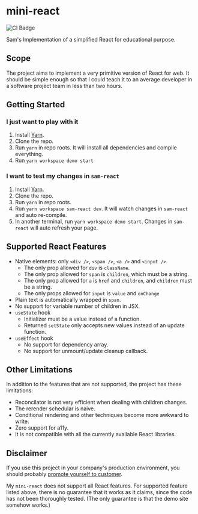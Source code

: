 # mini-react

![CI Badge](https://github.com/SamChou19815/mini-react/workflows/CI/badge.svg)

Sam's Implementation of a simplified React for educational purpose.

## Scope

The project aims to implement a very primitive version of React for web. It should be simple enough
so that I could teach it to an average developer in a software project team in less than two hours.

## Getting Started

### I just want to play with it

1. Install [Yarn](https://classic.yarnpkg.com/lang/en/).
2. Clone the repo.
3. Run `yarn` in repo roots. It will install all dependencies and compile everything.
4. Run `yarn workspace demo start`

### I want to test my changes in `sam-react`

1. Install [Yarn](https://classic.yarnpkg.com/lang/en/).
2. Clone the repo.
3. Run `yarn` in repo roots.
4. Run `yarn workspace sam-react dev`. It will watch changes in `sam-react` and auto re-compile.
5. In another terminal, run `yarn workspace demo start`. Changes in `sam-react` will auto refresh
   your page.

## Supported React Features

- Native elements: only `<div />`, `<span />`, `<a />` and `<input />`
  - The only prop allowed for `div` is `className`.
  - The only prop allowed for `span` is `children`, which must be a string.
  - The only prop allowed for `a` is `href` and `children`, and `children` must be a string.
  - The only props allowed for `input` is `value` and `onChange`
- Plain text is automatically wrapped in `span`.
- No support for variable number of children in JSX.
- `useState` hook
  - Initializer must be a value instead of a function.
  - Returned `setState` only accepts new values instead of an update function.
- `useEffect` hook
  - No support for dependency array.
  - No support for unmount/update cleanup callback.

## Other Limitations

In addition to the features that are not supported, the project has these limitations:

- Reconcilator is not very efficient when dealing with children changes.
- The rerender schedular is naive.
- Conditional rendering and other techniques become more awkward to write.
- Zero support for a11y.
- It is not compatible with all the currently available React libraries.

## Disclaimer

If you use this project in your company's production environment, you should probably
[promote yourself to customer](https://i.redd.it/qqlqmc8evvt31.jpg).

My `mini-react` does not support all React features. For supported feature listed above, there is no
guarantee that it works as it claims, since the code has not been thoroughly tested. (The only
guarantee is that the demo site somehow works.)
